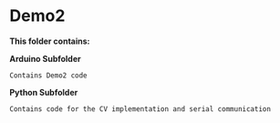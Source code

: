 # Demo2

**This folder contains:**

**Arduino Subfolder**

    Contains Demo2 code
    
**Python Subfolder**

    Contains code for the CV implementation and serial communication
